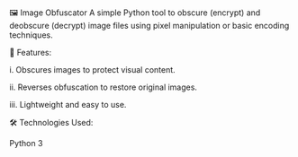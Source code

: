 🖼️ Image Obfuscator
A simple Python tool to obscure (encrypt) and deobscure (decrypt) image files using pixel manipulation or basic encoding techniques.

🚀 Features:


i. Obscures images to protect visual content.

ii. Reverses obfuscation to restore original images.

iii. Lightweight and easy to use.



🛠️ Technologies Used:

Python 3
